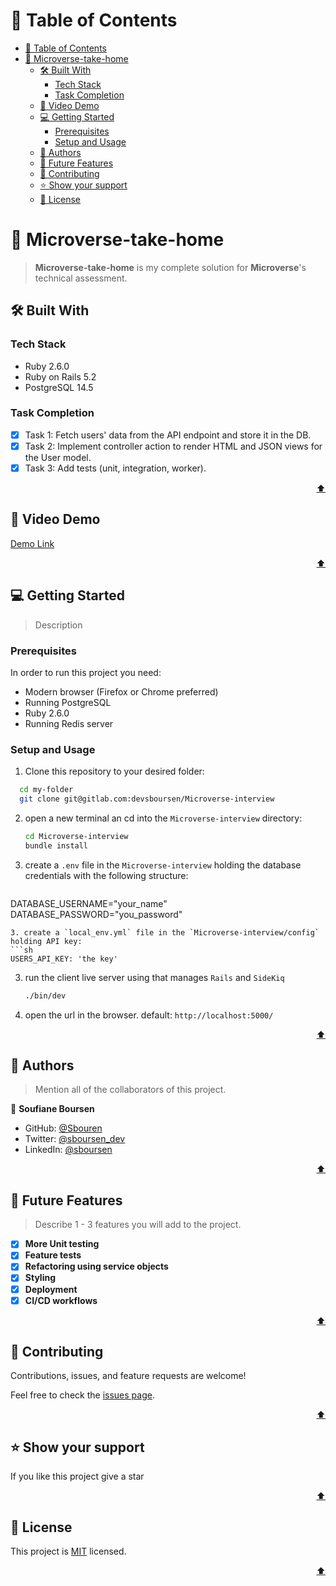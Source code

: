 <a name="readme-top"></a>

<!-- TABLE OF CONTENTS -->

# 📗 Table of Contents

- [📗 Table of Contents](#-table-of-contents)
- [📖 Microverse-take-home ](#-microverse-take-home-)
  - [🛠 Built With ](#-built-with-)
    - [Tech Stack ](#tech-stack-)
    - [Task Completion ](#task-completion-)
  - [🚀 Video Demo ](#-video-demo-)
  - [💻 Getting Started ](#-getting-started-)
    - [Prerequisites](#prerequisites)
    - [Setup and Usage](#setup-and-usage)
  - [👥 Authors ](#-authors-)
  - [🔭 Future Features ](#-future-features-)
  - [🤝 Contributing ](#-contributing-)
  - [⭐️ Show your support ](#️-show-your-support-)
  - [📝 License ](#-license-)

<!-- PROJECT DESCRIPTION -->

# 📖 Microverse-take-home <a name="about-project"></a>

> **Microverse-take-home** is my complete solution for **Microverse**'s technical assessment.

## 🛠 Built With <a name="built-with"></a>

### Tech Stack <a name="tech-stack"></a>

- Ruby 2.6.0
- Ruby on Rails 5.2
- PostgreSQL 14.5

<!-- Features -->

### Task Completion <a name="task-completion"></a>

- [x] Task 1: Fetch users' data from the API endpoint and store it in the DB.
- [x] Task 2: Implement controller action to render HTML and JSON views for the User model.
- [x] Task 3: Add tests (unit, integration, worker).

<p align="right"><a href="#readme-top">⬆️</a></p>

<!-- LIVE DEMO -->

## 🚀 Video Demo <a name="live-demo"></a>

[Demo Link](https://www.loom.com/share/b2ae52ed60814717ae73ec89e33f1f88)

<p align="right"><a href="#readme-top">⬆️</a></p>

<!-- GETTING STARTED -->

## 💻 Getting Started <a name="getting-started"></a>

> Description

### Prerequisites

In order to run this project you need:

- Modern browser (Firefox or Chrome preferred)
- Running PostgreSQL
- Ruby 2.6.0
- Running Redis server

### Setup and Usage

1. Clone this repository to your desired folder:

```sh
  cd my-folder
  git clone git@gitlab.com:devsboursen/Microverse-interview
```

2. open a new terminal an cd into the `Microverse-interview` directory:
   ```sh
   cd Microverse-interview
   bundle install
   ```

3. create a `.env` file in the `Microverse-interview` holding the database credentials with the following structure:
   ```sh
  DATABASE_USERNAME="your_name"
  DATABASE_PASSWORD="you_password"

   ```
3. create a `local_env.yml` file in the `Microverse-interview/config` holding API key:
   ```sh
  USERS_API_KEY: 'the key'

   ```
3) run the client live server using that manages `Rails` and `SideKiq`
   ```sh
   ./bin/dev
   ```
4) open the url in the browser. default: `http://localhost:5000/`

<p align="right"><a href="#readme-top">⬆️</a></p>

<!-- AUTHORS -->

## 👥 Authors <a name="authors"></a>

> Mention all of the collaborators of this project.

👤 **Soufiane Boursen**

- GitHub: [@Sbouren](https://github.com/Sboursen)
- Twitter: [@sboursen_dev](https://twitter.com/sboursen_dev)
- LinkedIn: [@sboursen](https://linkedin.com/in/sboursen)

<p align="right"><a href="#readme-top">⬆️</a></p>

<!-- FUTURE FEATURES -->

## 🔭 Future Features <a name="future-features"></a>

> Describe 1 - 3 features you will add to the project.

- [x] **More Unit testing**
- [x] **Feature tests**
- [x] **Refactoring using service objects**
- [x] **Styling**
- [x] **Deployment**
- [x] **CI/CD workflows**

<p align="right"><a href="#readme-top">⬆️</a></p>

<!-- CONTRIBUTING -->

## 🤝 Contributing <a name="contributing"></a>

Contributions, issues, and feature requests are welcome!

Feel free to check the [issues page](<[../../issues/](https://gitlab.com/devsboursen/byfood-take-home/-/issues)>).

<p align="right"><a href="#readme-top">⬆️</a></p>

<!-- SUPPORT -->

## ⭐️ Show your support <a name="support"></a>

If you like this project give a star

<p align="right"><a href="#readme-top">⬆️</a></p>

## 📝 License <a name="license"></a>

This project is [MIT](./LICENSE) licensed.

<p align="right"><a href="#readme-top">⬆️</a></p>
